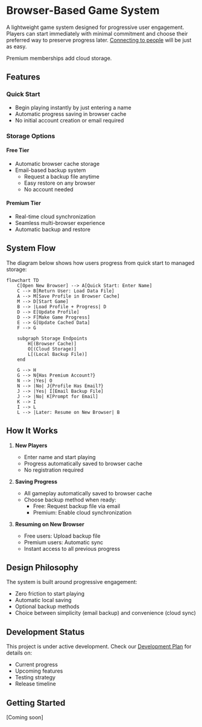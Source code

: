 # Browser-Based Game System

A lightweight game system designed for progressive user engagement. Players can start immediately with minimal commitment and choose their preferred way to preserve progress later.  [Connecting to people](connecting-to-people.md) will be just as easy.


Premium memberships add cloud storage.


## Features

### Quick Start
- Begin playing instantly by just entering a name
- Automatic progress saving in browser cache
- No initial account creation or email required

### Storage Options

#### Free Tier
- Automatic browser cache storage
- Email-based backup system
  - Request a backup file anytime
  - Easy restore on any browser
  - No account needed

#### Premium Tier
- Real-time cloud synchronization
- Seamless multi-browser experience
- Automatic backup and restore

## System Flow

The diagram below shows how users progress from quick start to managed storage:

```mermaid
flowchart TD
    C[Open New Browser] --> A[Quick Start: Enter Name]
    C --> B[Return User: Load Data File]
    A --> M[Save Profile in Browser Cache]
    M --> D[Start Game]
    B --> |Load Profile + Progress| D
    D --> E[Update Profile]
    D --> F[Make Game Progress]
    E --> G[Update Cached Data]
    F --> G
    
    subgraph Storage Endpoints
        H[(Browser Cache)]
        O[(Cloud Storage)]
        L[(Local Backup File)]
    end
    
    G --> H
    G --> N{Has Premium Account?}
    N --> |Yes| O
    N --> |No| J{Profile Has Email?}
    J --> |Yes| I[Email Backup File]
    J --> |No| K[Prompt for Email]
    K --> I
    I --> L
    L --> |Later: Resume on New Browser| B
```

## How It Works

1. **New Players**
   - Enter name and start playing
   - Progress automatically saved to browser cache
   - No registration required

2. **Saving Progress**
   - All gameplay automatically saved to browser cache
   - Choose backup method when ready:
     - Free: Request backup file via email
     - Premium: Enable cloud synchronization

3. **Resuming on New Browser**
   - Free users: Upload backup file
   - Premium users: Automatic sync
   - Instant access to all previous progress

## Design Philosophy

The system is built around progressive engagement:
- Zero friction to start playing
- Automatic local saving
- Optional backup methods
- Choice between simplicity (email backup) and convenience (cloud sync)

## Development Status

This project is under active development. Check our [Development Plan](docs/development-plan.md) for details on:
- Current progress
- Upcoming features
- Testing strategy
- Release timeline

## Getting Started

[Coming soon]